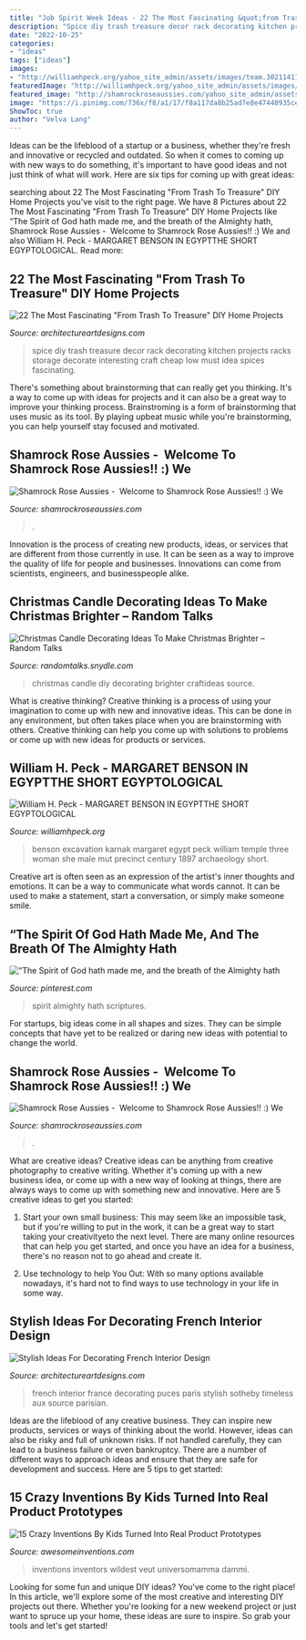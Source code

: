 ```yaml
---
title: "Job Spirit Week Ideas - 22 The Most Fascinating &quot;from Trash To Treasure&quot; Diy Home Projects"
description: "Spice diy trash treasure decor rack decorating kitchen projects racks storage decorate interesting craft cheap low must idea spices fascinating"
date: "2022-10-25"
categories:
- "ideas"
tags: ["ideas"]
images:
- "http://williamhpeck.org/yahoo_site_admin/assets/images/team.302114119_std.jpg"
featuredImage: "http://williamhpeck.org/yahoo_site_admin/assets/images/team.302114119_std.jpg"
featured_image: "http://shamrockroseaussies.com/yahoo_site_admin/assets/images/DSC_0433.265234316_std.JPG"
image: "https://i.pinimg.com/736x/f8/a1/17/f8a117da8b25ad7e8e47440935ce9f14.jpg"
ShowToc: true
author: "Velva Lang"
---
```



Ideas can be the lifeblood of a startup or a business, whether they're fresh and innovative or recycled and outdated. So when it comes to coming up with new ways to do something, it's important to have good ideas and not just think of what will work. Here are six tips for coming up with great ideas:

	

		
searching about 22 The Most Fascinating &quot;From Trash To Treasure&quot; DIY Home Projects you've visit to the right page. We have 8 Pictures about 22 The Most Fascinating &quot;From Trash To Treasure&quot; DIY Home Projects like “The Spirit of God hath made me, and the breath of the Almighty hath, Shamrock Rose Aussies - ﻿﻿﻿ Welcome to Shamrock Rose Aussies!! :) We and also William H. Peck - MARGARET BENSON IN EGYPTTHE SHORT EGYPTOLOGICAL. Read more:
		
    
## 22 The Most Fascinating &quot;From Trash To Treasure&quot; DIY Home Projects

<img loading=lazy src="https://www.architectureartdesigns.com/wp-content/uploads/2014/12/323.jpg" onerror="this.onerror=null;this.src='https://tse2.mm.bing.net/th?id=OIP.AzRM3SZCX0EKbYLRQTfK0AHaJ4&amp;pid=15.1';" alt="22 The Most Fascinating &quot;From Trash To Treasure&quot; DIY Home Projects">

_Source: architectureartdesigns.com_

>spice diy trash treasure decor rack decorating kitchen projects racks storage decorate interesting craft cheap low must idea spices fascinating. 

	

There's something about brainstorming that can really get you thinking. It's a way to come up with ideas for projects and it can also be a great way to improve your thinking process. Brainstroming is a form of brainstorming that uses music as its tool. By playing upbeat music while you're brainstorming, you can help yourself stay focused and motivated.

    
## Shamrock Rose Aussies - ﻿﻿﻿ Welcome To Shamrock Rose Aussies!! :) We

<img loading=lazy src="http://shamrockroseaussies.com/yahoo_site_admin/assets/images/DSC_0061.262180039_std.JPG" onerror="this.onerror=null;this.src='https://tse4.mm.bing.net/th?id=OIP.F8ke_kyOo-K187VSgFiNLQHaFR&amp;pid=15.1';" alt="Shamrock Rose Aussies - ﻿﻿﻿ Welcome to Shamrock Rose Aussies!! :) We">

_Source: shamrockroseaussies.com_

>. 

	

Innovation is the process of creating new products, ideas, or services that are different from those currently in use. It can be seen as a way to improve the quality of life for people and businesses. Innovations can come from scientists, engineers, and businesspeople alike.

    
## Christmas Candle Decorating Ideas To Make Christmas Brighter – Random Talks

<img loading=lazy src="https://randomtalks.snydle.com/files/2014/11/diy-christmas-candle-idea.jpg" onerror="this.onerror=null;this.src='https://tse2.mm.bing.net/th?id=OIP.zJIqPdadfAH2caZLoXTLdgHaKx&amp;pid=15.1';" alt="Christmas Candle Decorating Ideas To Make Christmas Brighter – Random Talks">

_Source: randomtalks.snydle.com_

>christmas candle diy decorating brighter craftideas source. 

	

What is creative thinking?
Creative thinking is a process of using your imagination to come up with new and innovative ideas. This can be done in any environment, but often takes place when you are brainstorming with others. Creative thinking can help you come up with solutions to problems or come up with new ideas for products or services.

    
## William H. Peck - MARGARET BENSON IN EGYPTTHE SHORT EGYPTOLOGICAL

<img loading=lazy src="http://williamhpeck.org/yahoo_site_admin/assets/images/team.302114119_std.jpg" onerror="this.onerror=null;this.src='https://tse4.mm.bing.net/th?id=OIP.MBjzI5meLttroRnbdK1r8QAAAA&amp;pid=15.1';" alt="William H. Peck - MARGARET BENSON IN EGYPTTHE SHORT EGYPTOLOGICAL">

_Source: williamhpeck.org_

>benson excavation karnak margaret egypt peck william temple three woman she male mut precinct century 1897 archaeology short. 

	

Creative art is often seen as an expression of the artist's inner thoughts and emotions. It can be a way to communicate what words cannot. It can be used to make a statement, start a conversation, or simply make someone smile.

    
## “The Spirit Of God Hath Made Me, And The Breath Of The Almighty Hath

<img loading=lazy src="https://i.pinimg.com/736x/f8/a1/17/f8a117da8b25ad7e8e47440935ce9f14.jpg" onerror="this.onerror=null;this.src='https://tse4.mm.bing.net/th?id=OIP.jDPzZo0hRJ3pqkNsxdftQwHaJ3&amp;pid=15.1';" alt="“The Spirit of God hath made me, and the breath of the Almighty hath">

_Source: pinterest.com_

>spirit almighty hath scriptures. 

	

For startups, big ideas come in all shapes and sizes. They can be simple concepts that have yet to be realized or daring new ideas with potential to change the world.

    
## Shamrock Rose Aussies - ﻿﻿﻿ Welcome To Shamrock Rose Aussies!! :) We

<img loading=lazy src="http://shamrockroseaussies.com/yahoo_site_admin/assets/images/DSC_0433.265234316_std.JPG" onerror="this.onerror=null;this.src='https://tse2.mm.bing.net/th?id=OIP.RsEh87HBiENrE9pefcF3VgHaGM&amp;pid=15.1';" alt="Shamrock Rose Aussies - ﻿﻿﻿ Welcome to Shamrock Rose Aussies!! :) We">

_Source: shamrockroseaussies.com_

>. 

	

What are creative ideas?
Creative ideas can be anything from creative photography to creative writing. Whether it's coming up with a new business idea, or come up with a new way of looking at things, there are always ways to come up with something new and innovative. Here are 5 creative ideas to get you started: 
1) Start your own small business: This may seem like an impossible task, but if you're willing to put in the work, it can be a great way to start taking your creativityeto the next level. There are many online resources that can help you get started, and once you have an idea for a business, there's no reason not to go ahead and create it. 

2) Use technology to help You Out: With so many options available nowadays, it's hard not to find ways to use technology in your life in some way.

    
## Stylish Ideas For Decorating French Interior Design

<img loading=lazy src="http://www.architectureartdesigns.com/wp-content/uploads/2017/01/5-50.jpg" onerror="this.onerror=null;this.src='https://tse2.mm.bing.net/th?id=OIP.yzMrIJ8nxpLwEofKay9M7AHaJQ&amp;pid=15.1';" alt="Stylish Ideas For Decorating French Interior Design">

_Source: architectureartdesigns.com_

>french interior france decorating puces paris stylish sotheby timeless aux source parisian. 

	

Ideas are the lifeblood of any creative business. They can inspire new products, services or ways of thinking about the world. However, ideas can also be risky and full of unknown risks. If not handled carefully, they can lead to a business failure or even bankruptcy. There are a number of different ways to approach ideas and ensure that they are safe for development and success. Here are 5 tips to get started:

    
## 15 Crazy Inventions By Kids Turned Into Real Product Prototypes

<img loading=lazy src="https://www.awesomeinventions.com/wp-content/uploads/2016/02/kids-inventions-turned-into-reality-high-five.jpg" onerror="this.onerror=null;this.src='https://tse3.mm.bing.net/th?id=OIP.0dnhzhKJk9jZhnoBxSc3OgCqFu&amp;pid=15.1';" alt="15 Crazy Inventions By Kids Turned Into Real Product Prototypes">

_Source: awesomeinventions.com_

>inventions inventors wildest veut universomamma dammi. 

	

Looking for some fun and unique DIY ideas? You've come to the right place! In this article, we'll explore some of the most creative and interesting DIY projects out there. Whether you're looking for a new weekend project or just want to spruce up your home, these ideas are sure to inspire. So grab your tools and let's get started!

